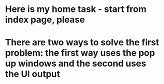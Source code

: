 # Here is my home task - start from index page, please
# There are two ways to solve the first problem: the first way uses the pop up windows and the second uses the UI output
